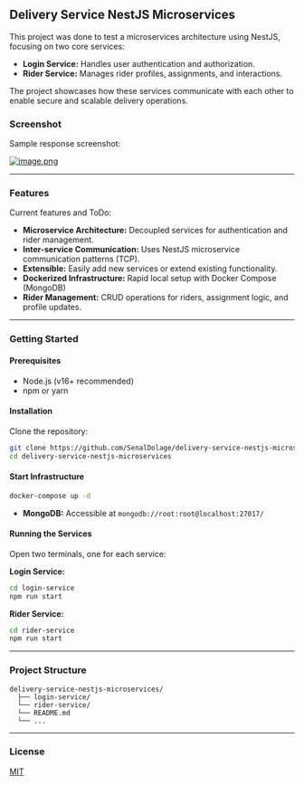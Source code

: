 ## Delivery Service NestJS Microservices

This project was done to test a microservices architecture using NestJS, focusing on two core services:

- **Login Service:** Handles user authentication and authorization.
- **Rider Service:** Manages rider profiles, assignments, and interactions.

The project showcases how these services communicate with each other to enable secure and scalable delivery operations.

### Screenshot 

Sample response screenshot:

[![image.png](https://i.postimg.cc/qR6d9WbX/image.png)](https://postimg.cc/KkbVTpyR)

---

### Features

Current features and ToDo:

- **Microservice Architecture:** Decoupled services for authentication and rider management.
- **Inter-service Communication:** Uses NestJS microservice communication patterns (TCP).
- **Extensible:** Easily add new services or extend existing functionality.
- **Dockerized Infrastructure:** Rapid local setup with Docker Compose (MongoDB)
- **Rider Management:** CRUD operations for riders, assignment logic, and profile updates.

---

### Getting Started

#### Prerequisites

- Node.js (v16+ recommended)
- npm or yarn

#### Installation

 Clone the repository:
   ```bash
   git clone https://github.com/SenalDolage/delivery-service-nestjs-microservices.git
   cd delivery-service-nestjs-microservices
   ```

#### Start Infrastructure

```bash
docker-compose up -d
```
- **MongoDB:** Accessible at `mongodb://root:root@localhost:27017/`

#### Running the Services

Open two terminals, one for each service:

**Login Service:**
```bash
cd login-service
npm run start
```

**Rider Service:**
```bash
cd rider-service
npm run start
```

---

### Project Structure

```
delivery-service-nestjs-microservices/
  ├── login-service/
  └── rider-service/
  └── README.md
  └── ...
```

---

### License

[MIT](LICENSE)